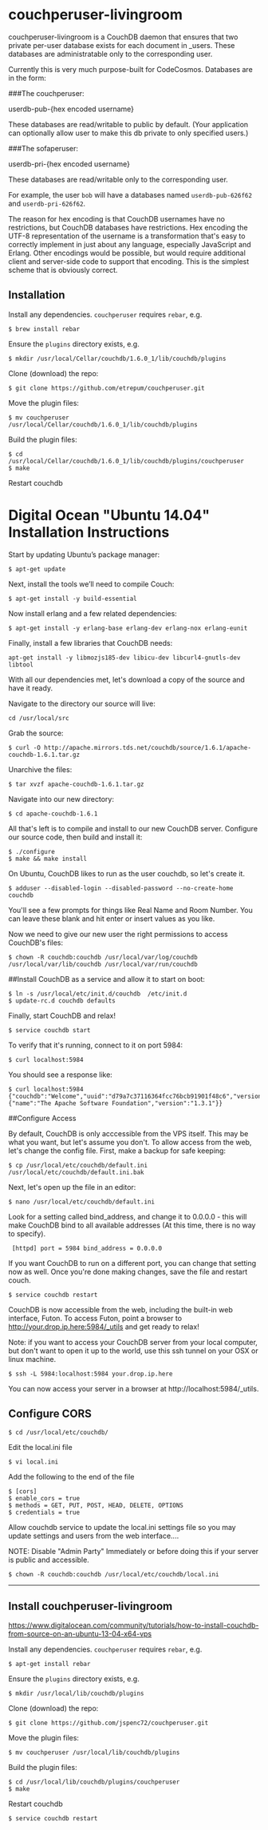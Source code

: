 couchperuser-livingroom
=======================

couchperuser-livingroom is a CouchDB daemon that ensures that two private per-user
database exists for each document in _users. These databases are
administratable only to the corresponding user. 

Currently this is very much purpose-built for CodeCosmos. Databases are
in the form:

###The couchperuser:

  userdb-pub-{hex encoded username}
  
  These databases are read/writable to public by default.
  (Your application can optionally allow user to make this db private to only specified users.)

###The sofaperuser:

  userdb-pri-{hex encoded username}
    
  These databases are read/writable only to the corresponding user.   

For example, the user `bob` will have a databases named `userdb-pub-626f62` and  `userdb-pri-626f62`.

The reason for hex encoding is that CouchDB usernames have no restrictions,
but CouchDB databases have restrictions. Hex encoding the UTF-8
representation of the username is a transformation that's easy to
correctly implement in just about any language, especially JavaScript
and Erlang. Other encodings would be possible, but would require
additional client and server-side code to support that encoding. This
is the simplest scheme that is obviously correct.

Installation
----

Install any dependencies. `couchperuser` requires `rebar`, e.g.

    $ brew install rebar

Ensure the `plugins` directory exists, e.g.

    $ mkdir /usr/local/Cellar/couchdb/1.6.0_1/lib/couchdb/plugins

Clone (download) the repo:

    $ git clone https://github.com/etrepum/couchperuser.git

Move the plugin files:

    $ mv couchperuser /usr/local/Cellar/couchdb/1.6.0_1/lib/couchdb/plugins

Build the plugin files:

    $ cd /usr/local/Cellar/couchdb/1.6.0_1/lib/couchdb/plugins/couchperuser
    $ make

Restart couchdb

# Digital Ocean "Ubuntu 14.04" Installation Instructions
Start by updating Ubuntu’s package manager:

    $ apt-get update

Next, install the tools we’ll need to compile Couch:

    $ apt-get install -y build-essential

Now install erlang and a few related dependencies:

    $ apt-get install -y erlang-base erlang-dev erlang-nox erlang-eunit

Finally, install a few libraries that CouchDB needs:

    apt-get install -y libmozjs185-dev libicu-dev libcurl4-gnutls-dev libtool

With all our dependencies met, let's download a copy of the source and have it ready.

Navigate to the directory our source will live:

    cd /usr/local/src

Grab the source:

    $ curl -O http://apache.mirrors.tds.net/couchdb/source/1.6.1/apache-couchdb-1.6.1.tar.gz


Unarchive the files:

    $ tar xvzf apache-couchdb-1.6.1.tar.gz

Navigate into our new directory:

    $ cd apache-couchdb-1.6.1

All that's left is to compile and install to our new CouchDB server. Configure our source code, then build and install it:

    $ ./configure
    $ make && make install

On Ubuntu, CouchDB likes to run as the user couchdb, so let's create it.

    $ adduser --disabled-login --disabled-password --no-create-home couchdb

You'll see a few prompts for things like Real Name and Room Number. You can leave these blank and hit enter or insert values as you like.

Now we need to give our new user the right permissions to access CouchDB's files:

    $ chown -R couchdb:couchdb /usr/local/var/log/couchdb /usr/local/var/lib/couchdb /usr/local/var/run/couchdb

##Install CouchDB as a service and allow it to start on boot:

    $ ln -s /usr/local/etc/init.d/couchdb  /etc/init.d
    $ update-rc.d couchdb defaults

Finally, start CouchDB and relax!

    $ service couchdb start

To verify that it's running, connect to it on port 5984:

    $ curl localhost:5984

You should see a response like:

    $ curl localhost:5984 {"couchdb":"Welcome","uuid":"d79a7c37116364fcc76bcb91901f48c6","version":"1.3.1","vendor":{"name":"The Apache Software Foundation","version":"1.3.1"}}
  
##Configure Access

By default, CouchDB is only acccessible from the VPS itself. This may be what you want, but let's assume you don't. To allow access from the web, let's change the config file. First, make a backup for safe keeping:

    $ cp /usr/local/etc/couchdb/default.ini /usr/local/etc/couchdb/default.ini.bak
  
Next, let's open up the file in an editor:

    $ nano /usr/local/etc/couchdb/default.ini
  
Look for a setting called bind_address, and change it to 0.0.0.0 - this will make CouchDB bind to all available addresses (At this time, there is no way to specify).

     [httpd] port = 5984 bind_address = 0.0.0.0

If you want CouchDB to run on a different port, you can change that setting now as well. Once you're done making changes, save the file and restart couch.

    $ service couchdb restart

CouchDB is now accessible from the web, including the built-in web interface, Futon. To access Futon, point a browser to http://your.drop.ip.here:5984/_utils and get ready to relax!

Note: if you want to access your CouchDB server from your local computer, but don't want to open it up to the world, use this ssh tunnel on your OSX or linux machine.

    $ ssh -L 5984:localhost:5984 your.drop.ip.here

You can now access your server in a browser at http://localhost:5984/_utils.

## Configure CORS

    $ cd /usr/local/etc/couchdb/

Edit the local.ini file

    $ vi local.ini

Add the following to the end of the file

    $ [cors]
    $ enable_cors = true
    $ methods = GET, PUT, POST, HEAD, DELETE, OPTIONS
    $ credentials = true

Allow couchdb service to update the local.ini settings file so you may update settings and users from the web interface....

NOTE: Disable "Admin Party" Immediately or before doing this if your server is public and accessible.

    $ chown -R couchdb:couchdb /usr/local/etc/couchdb/local.ini

----
## Install couchperuser-livingroom

https://www.digitalocean.com/community/tutorials/how-to-install-couchdb-from-source-on-an-ubuntu-13-04-x64-vps

Install any dependencies. `couchperuser` requires `rebar`, e.g.

    $ apt-get install rebar

Ensure the `plugins` directory exists, e.g.

    $ mkdir /usr/local/lib/couchdb/plugins

Clone (download) the repo:

    $ git clone https://github.com/jspenc72/couchperuser.git

Move the plugin files:

    $ mv couchperuser /usr/local/lib/couchdb/plugins

Build the plugin files:

    $ cd /usr/local/lib/couchdb/plugins/couchperuser
    $ make

Restart couchdb

    $ service couchdb restart
